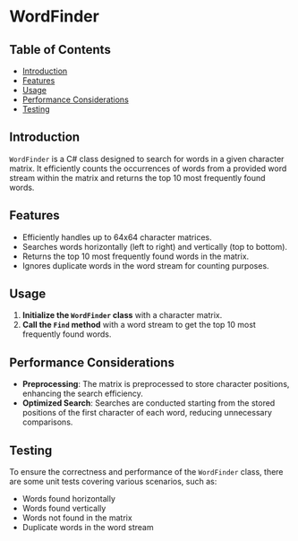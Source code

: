 # WordFinder

## Table of Contents
- [Introduction](#introduction)
- [Features](#features)
- [Usage](#usage)
- [Performance Considerations](#performance-considerations)
- [Testing](#testing)

## Introduction
`WordFinder` is a C# class designed to search for words in a given character matrix. It efficiently counts the occurrences of words from a provided word stream within the matrix and returns the top 10 most frequently found words.

## Features
- Efficiently handles up to 64x64 character matrices.
- Searches words horizontally (left to right) and vertically (top to bottom).
- Returns the top 10 most frequently found words in the matrix.
- Ignores duplicate words in the word stream for counting purposes.

## Usage
1. **Initialize the `WordFinder` class** with a character matrix.
2. **Call the `Find` method** with a word stream to get the top 10 most frequently found words.

## Performance Considerations
- **Preprocessing**: The matrix is preprocessed to store character positions, enhancing the search efficiency.
- **Optimized Search**: Searches are conducted starting from the stored positions of the first character of each word, reducing unnecessary comparisons.

## Testing
To ensure the correctness and performance of the `WordFinder` class, there are some unit tests covering various scenarios, such as:
- Words found horizontally
- Words found vertically
- Words not found in the matrix
- Duplicate words in the word stream

  
